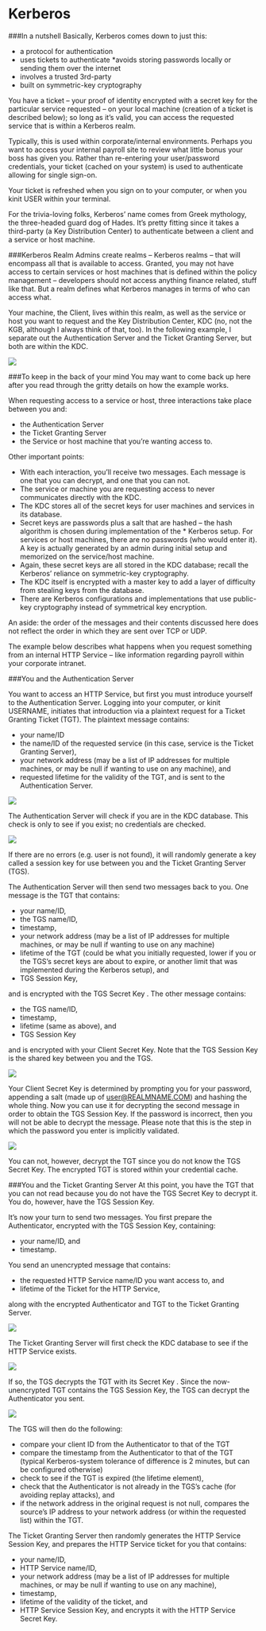 # Kerberos

###In a nutshell
Basically, Kerberos comes down to just this:

* a protocol for authentication
* uses tickets to authenticate
*avoids storing passwords locally or sending them over the internet
* involves a trusted 3rd-party
* built on symmetric-key cryptography

You have a ticket – your proof of identity encrypted with a secret key for the particular service requested – on your local machine (creation of a ticket is described below); so long as it’s valid, you can access the requested service that is within a Kerberos realm.

Typically, this is used within corporate/internal environments. Perhaps you want to access your internal payroll site to review what little bonus your boss has given you. Rather than re-entering your user/password credentials, your ticket (cached on your system) is used to authenticate allowing for single sign-on.

Your ticket is refreshed when you sign on to your computer, or when you kinit USER within your terminal.

For the trivia-loving folks, Kerberos’ name comes from Greek mythology, the three-headed guard dog of Hades. It’s pretty fitting since it takes a third-party (a Key Distribution Center) to authenticate between a client and a service or host machine.

###Kerberos Realm
Admins create realms – Kerberos realms – that will encompass all that is available to access. Granted, you may not have access to certain services or host machines that is defined within the policy management – developers should not access anything finance related, stuff like that. But a realm defines what Kerberos manages in terms of who can access what.

Your machine, the Client, lives within this realm, as well as the service or host you want to request and the Key Distribution Center, KDC (no, not the KGB, although I always think of that, too). In the following example, I separate out the Authentication Server and the Ticket Granting Server, but both are within the KDC.

![](Kerb.001.jpg)

###To keep in the back of your mind
You may want to come back up here after you read through the gritty details on how the example works.

When requesting access to a service or host, three interactions take place between you and:

* the Authentication Server
* the Ticket Granting Server
* the Service or host machine that you’re wanting access to.

Other important points:

* With each interaction, you’ll receive two messages. Each message is one that you can decrypt, and one that you can not.
* The service or machine you are requesting access to never communicates directly with the KDC.
* The KDC stores all of the secret keys for user machines and services in its database.
* Secret keys are passwords plus a salt that are hashed – the hash algorithm is chosen during implementation of the * Kerberos setup. For services or host machines, there are no passwords (who would enter it). A key is actually generated by an admin during initial setup and memorized on the service/host machine.
* Again, these secret keys are all stored in the KDC database; recall the Kerberos’ reliance on symmetric-key cryptography.
* The KDC itself is encrypted with a master key to add a layer of difficulty from stealing keys from the database.
* There are Kerberos configurations and implementations that use public-key cryptography instead of symmetrical key encryption.

An aside: the order of the messages and their contents discussed here does not reflect the order in which they are sent over TCP or UDP.

The example below describes what happens when you request something from an internal HTTP Service – like information regarding payroll within your corporate intranet.

###You and the Authentication Server

You want to access an HTTP Service, but first you must introduce yourself to the Authentication Server. Logging into your computer, or kinit USERNAME, initiates that introduction via a plaintext request for a Ticket Granting Ticket (TGT). The plaintext message contains:

* your name/ID
* the name/ID of the requested service (in this case, service is the Ticket Granting Server),
* your network address (may be a list of IP addresses for multiple machines, or may be null if wanting to use on any machine), and
* requested lifetime for the validity of the TGT,
and is sent to the Authentication Server.

![](Kerb.002.jpg)

The Authentication Server will check if you are in the KDC database. This check is only to see if you exist; no credentials are checked.

![](Kerb.003.jpg)

If there are no errors (e.g. user is not found), it will randomly generate a key called a session key for use between you and the Ticket Granting Server (TGS).

The Authentication Server will then send two messages back to you. One message is the TGT that contains:

* your name/ID,
* the TGS name/ID,
* timestamp,
* your network address (may be a list of IP addresses for multiple machines, or may be null if wanting to use on any machine)
* lifetime of the TGT (could be what you initially requested, lower if you or the TGS’s secret keys are about to expire, or another limit that was implemented during the Kerberos setup), and
* TGS Session Key,

and is encrypted with the TGS Secret Key . The other message contains:

* the TGS name/ID,
* timestamp,
* lifetime (same as above), and
* TGS Session Key

and is encrypted with your Client Secret Key. Note that the TGS Session Key is the shared key between you and the TGS.

![](Kerb.004.jpg)

Your Client Secret Key is determined by prompting you for your password, appending a salt (made up of user@REALMNAME.COM) and hashing the whole thing. Now you can use it for decrypting the second message in order to obtain the TGS Session Key. If the password is incorrect, then you will not be able to decrypt the message. Please note that this is the step in which the password you enter is implicitly validated.

![](Kerb.005.jpg)

You can not, however, decrypt the TGT since you do not know the TGS Secret Key. The encrypted TGT is stored within your credential cache.

###You and the Ticket Granting Server
At this point, you have the TGT that you can not read because you do not have the TGS Secret Key to decrypt it. You do, however, have the TGS Session Key.

It’s now your turn to send two messages. You first prepare the Authenticator, encrypted with the TGS Session Key, containing:

* your name/ID, and
* timestamp.

You send an unencrypted message that contains:

* the requested HTTP Service name/ID you want access to, and
* lifetime of the Ticket for the HTTP Service,

along with the encrypted Authenticator and TGT to the Ticket Granting Server.

![](Kerb.006.jpg)

The Ticket Granting Server will first check the KDC database to see if the HTTP Service exists.

![](Kerb.007.jpg)

If so, the TGS decrypts the TGT with its Secret Key . Since the now-unencrypted TGT contains the TGS Session Key, the TGS can decrypt the Authenticator you sent.

![](Kerb.008.jpg)

The TGS will then do the following:

* compare your client ID from the Authenticator to that of the TGT
* compare the timestamp from the Authenticator to that of the TGT (typical Kerberos-system tolerance of difference is 2 minutes, but can be configured otherwise)
* check to see if the TGT is expired (the lifetime element),
* check that the Authenticator is not already in the TGS’s cache (for avoiding replay attacks), and
* if the network address in the original request is not null, compares the source’s IP address to your network address (or within the requested list) within the TGT.

The Ticket Granting Server then randomly generates the HTTP Service Session Key, and prepares the HTTP Service ticket for you that contains:

* your name/ID,
* HTTP Service name/ID,
* your network address (may be a list of IP addresses for multiple machines, or may be null if wanting to use on any machine),
* timestamp,
* lifetime of the validity of the ticket, and
* HTTP Service Session Key,
and encrypts it with the HTTP Service Secret Key.